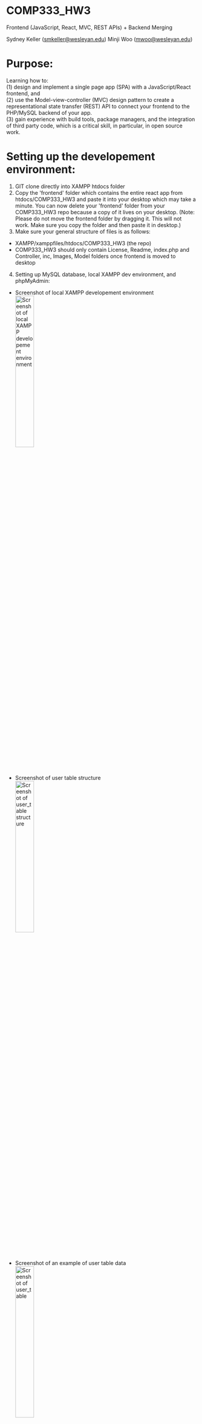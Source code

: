 # COMP333_HW3
Frontend (JavaScript, React, MVC, REST APIs) + Backend Merging

Sydney Keller (<smkeller@wesleyan.edu>)
Minji Woo (<mwoo@wesleyan.edu>)


# Purpose:
Learning how to:</br>
(1) design and implement a single page app (SPA) with a JavaScript/React frontend, and</br>
(2) use the Model-view-controller (MVC) design pattern to create a representational state transfer (REST) API to connect your frontend to the PHP/MySQL backend of your app.</br>
(3) gain experience with build tools, package managers, and the integration of third party code, which is a critical skill, in particular, in open source work.


# Setting up the developement environment:
1. GIT clone directly into XAMPP htdocs folder
2. Copy the 'frontend' folder which contains the entire react app from htdocs/COMP333_HW3 and paste it into your desktop which may take a minute. You can now delete your 'frontend' folder from your COMP333_HW3 repo because a copy of it lives on your desktop. (Note: Please do not move the frontend folder by dragging it. This will not work. Make sure you copy the folder and then paste it in desktop.)
3. Make sure your general structure of files is as follows:
- XAMPP/xamppfiles/htdocs/COMP333_HW3 (the repo)
- COMP333_HW3 should only contain License, Readme, index.php and Controller, inc, Images, Model folders once frontend is moved to desktop
4. Setting up MySQL database, local XAMPP dev environment, and phpMyAdmin:
- Screenshot of local XAMPP developement environment 
</br><img align ="center"
height="32%"
width="32%"
src="./Images/Sydney_XAMPP.png"
alt="Screenshot of local XAMPP developement environment"
/>

- Screenshot of user table structure
</br><img align ="center"
height="32%"
width="32%"
src="./Images/Sydney_user_table_structure.png"
alt="Screenshot of user_table structure"
/>

- Screenshot of an example of user table data
</br><img align ="center"
height="32%"
width="32%"
src="./Images/Sydney_user_table.png"
alt="Screenshot of user_table"
/>

- Screenshot of ratings table structure
</br><img align ="center"
height="32%"
width="32%"
src="./Images/Sydney_ratings_table_structure.png"
alt="Screenshot of ratings_table structure"
/>

- Screenshot of an example of ratings table data
</br><img align ="center"
height="32%"
width="32%"
src="./Images/Sydney_ratings_table.png"
alt="Screenshot of ratings_table"
/>
5. Through XAMPP, make sure MySQL Database and Apache Web Server are running</br>
 <!-- break -->
Note: assuming you have homebrew and node.js installed
 <!-- break -->
6. cd into your frontend folder on desktop (or wherever you put it) which holds the react app and run 'npm start'
7. In your browser at http://localhost:3000 you should now the react app running and see the login form


# How to run the code:
Locally in a browser using XAMPP localhost URL (need to have the proper mySQL databases set up)</br>
You also need to have your react-app front end folder running (discussed in the "Setting up developement environment" section - run 'npm start' in frontend folder)</br>

The URL you will be taken to after running 'npm start': http://localhost:3000

# How to test frontend using Jest (**Problem 5 for HW5**)
1. Set up your XAMPP for your backend - see above 'Setting up the developement environment' section (run Apache - port 80 and MySQL - port 3306)
2. GIT clone the repository:
3. CD into the repo and then the frontend folder
```
cd COMP333_HW3/frontend
``` 
4. Setup Jest to install dependencies:
```
npm install --save-dev @testing-library/jest-dom
npm install -—save-dev jest @testing-library/react @testing-library/jest-dom
```
5. Run the development server:
```
npm test
```
6. Type 'a' to run all tests and then you will see the following result:
</br><img align ="center"
height="32%"
width="32%"
src="./Images/jest.png"
alt="Jest Unit Testing Result"
/>

# Folders and Files:
## Rest API/Model, View, Controller Architecture:
index.php: the entry-point of our application, front-controller of application. index.php connects to UserController.php for all interactions with database</br>
inc:
 - config.php: holds the configuration information of application, holds the database credentials. 
 - bootstrap.php: used to bootstrap  application by including the necessary files
 <!-- end of the list -->
Model:
- Database.php: the database access layer which will be used to interact with the underlying MySQL database.
- UserModel.php: the User model file which implements the necessary methods to interact with the users table in the MySQL database.
<!-- end of the list -->
Controller/Api:
- BaseController.php: a base controller file which holds common utility methods.
- UserController.php: the User controller file which holds the necessary application code to entertain REST API calls. Creates a user, logs a user in, gets data from ratings table for user, deletes, adds, and updates ratings for user.
<!-- end of the list -->
Checkout this tutorial for how more details on how we set up our REST API:
https://code.tutsplus.com/how-to-build-a-simple-rest-api-in-php--cms-37000t

## Frontend React App:
frontend (again, this folder should be moved out of htdocs folder to somewhere else (eg desktop)):
- package-lock.json: automatically generated for any operations where npm modifies either the node_modules tree, or package. json
- package.json: used to store the metadata associated with project as well as store the list of dependency packages
- node_models: folder that comes with react app, holds node modules
- public: folder that holds react app logos and index.html
    - index.html: where the whole JSX code goes, entry point of application
- src: folder that holds the following files:
    - App.css: App.js style sheet
    - App.js: main component
    - index.css: index.js style sheet
    - index.js: file to render App.js to main root
    - App.test.js: react app testing file for App.js (comes with react app)
    - reportWebVitals: gives metrics of react app user performance (comes with react app)
    - setupTests.js - file to include test configuration (comes with react app)
    - createuser.js - component that connects with backend to create a new user and log them in
    - loginuser.js - component that connects with backend to log user in
    - ratingstable.js - component that displays all ratings data in ratings datatable. Also implements search/filter functionality taken from searchfilterratings.js component and deals with updates/deletes and user checks.
    - deleterating.js - component that connects with backend to delete a given rating selected by user on frontend
    - addnewrating.js - component that connects with backend to add a new rating to the datatable
    - updaterating.js - component that connects with backend to update a given rating selected by user on frontend
    - viewrating.js - component that lets a user view a single rating
    - searchfilerratings.js - component for search and filtering ratings datatable
    - Ratings.css - ratingstable.js style sheet

## Other files:
Images:
- Sydney_XAMPP - Screenshot of local XAMPP developement environment
- Sydney_user_table_structure.png - Screenshot of user_table structure from phpMyAdmin
- Sydney_user_table.png - Screenshot of user_table from phpMyAdmin
- Sydney_ratings_table_structure.png - Screenshot of ratings_table structure from phpMyAdmin
- Sydney_ratings_table.png - Screenshot of ratings_table from phpMyAdmin


# Sources Cites:
https://code.tutsplus.com/how-to-build-a-simple-rest-api-in-php--cms-37000t - Source given in class to create base of REST API</br>
https://www.reddit.com/r/react/comments/13srit3/having_trouble_adding_proxy_to_packagejson_to/ - workaround for having trouble adding proxy to package.json to connect frontend to backend</br>
https://stackoverflow.com/questions/63124161/attempted-import-error-switch-is-not-exported-from-react-router-dom - Getting error, needed to change Switch to Routes and change Route syntax</br>
https://www.php.net/manual/en/function.password-hash.php - Understand password_hash()</br>
https://www.w3schools.com/php/func_mysqli_fetch_all.asp - Understand fetch_all(MYSQLI_ASSOC) function in the REST API</br>
https://stackoverflow.com/questions/21267064/mysql-database-wont-start-in-xampp-manager-osx - MySQL Database won’t start in XAMPP fix</br>
https://www.reddit.com/r/PHP/comments/2cjoqp/where_do_you_recommend_to_store_session_keys_for/ - Understanding PHP sessions in REST API (not a thing)</br>
https://www.php.net/manual/en/mysqli-stmt.store-result.php - mysql store_result()</br>
https://www.w3schools.com/php/php_superglobals_globals.asp - How to use global functions in classes</br>
https://stackoverflow.com/questions/6490482/are-there-dictionaries-in-php - Arrays in PHP</br>
https://www.tutorialspoint.com/postman/postman_post_requests.htm - Postman</br>
https://stackoverflow.com/questions/37492271/should-i-handle-html-form-validation-on-front-or-backend#:~:text=You%20should%20always%20check%20the,way%20to%20have%20sane%20data - Understanding backend vs frontend</br>
https://vsupalov.com/how-backend-and-frontend-communicate/ - Understanding backend vs frontend</br>
https://stackoverflow.com/questions/67506517/inserting-data-into-database-on-postman - Understanding Postman</br>
https://stackoverflow.com/questions/48877079/getting-post-request-message-using-react-js - Trying to communicate with backend</br>
https://www.makeuseof.com/redirect-user-after-login-react/#:~:text=To%20redirect%20the%20user%2C%20you,from%20react%2Drouter%2Ddom. - How to Redirect a User After Login in React</br>
https://stackoverflow.com/questions/60923858/react-js-get-error-message-despite-http-response-400 - figuring out how to show HTTP description error to frontend</br>
https://www.techomoro.com/submit-a-form-data-to-rest-api-in-a-react-app/ - Submit Form Data To REST API In A React App</br>
https://stackoverflow.com/questions/8719276/cross-origin-request-headerscors-with-php-headers - Figuring out CORS headers</br>
https://stackoverflow.com/questions/51504231/php-api-rest-does-not-accept-cors-requests-even-using-header-access-control-al - CORS headers</br>
https://jasonwatmore.com/post/2020/02/01/react-fetch-http-post-request-examples - React fetch POST requests</br>
https://www.youtube.com/watch?v=qdCHEUaFhBk&list=PL4cUxeGkcC9gZD-Tvwfod2gaISzfRiP9d&index=17 - fetching data in react</br>
https://react.dev/learn - react documentation</br>
https://timmousk.com/blog/git-push-hangs/ - Uploading react app files were too big</br>
https://stackoverflow.com/questions/35191336/how-to-map-a-dictionary-in-reactjs - How to map a dictionary in reactJS</br>
https://www.geeksforgeeks.org/how-to-get-parameters-from-a-url-string-in-php/ - how to use/create URI arguments</br>
https://stackoverflow.com/questions/5884807/get-url-parameter-in-php - how to receive URI arguments from frontend</br>
https://stackoverflow.com/questions/61517408/how-i-can-use-php-session-in-react - integrating PHP sessions to react</br>
https://stackoverflow.com/questions/676846/do-ajax-requests-retain-php-session-info - integrating PHP sessions to react</br>
https://developer.mozilla.org/en-US/docs/Web/API/Storage/setItem - store username locally</br>
https://www.freecodecamp.org/news/search-and-filter-component-in-reactjs/ - search feature</br>
https://www.w3schools.com/REACT/react_forms.asp - understanding forms for submission</br>
https://www.w3schools.com/REACT/react_usestate.asp - useState hook for frontend</br>
https://www.w3schools.com/REACT/react_useeffect.asp - useEffect use in working with / updating</br> data
https://www.w3schools.com/REACT/react_props.asp - props</br>
https://www.w3schools.com/REACT/react_events.asp - events</br>
